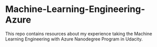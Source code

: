 # Machine-Learning-Engineering-Azure
This repo contains resources about my experience taking the Machine Learning Engineering with Azure Nanodegree Program in Udacity.
